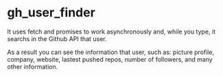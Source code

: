 # gh_user_finder
It uses fetch and promises to work asynchronously and, while you type, it searchs in the Github API that user. 

As a result you can see the information that user, such as: picture profile, company, website, lastest pushed repos, number of followers, and many other information. 
